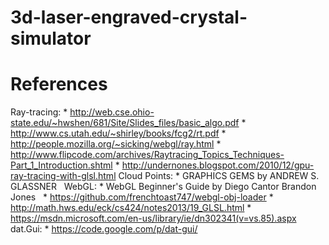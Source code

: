 # 3d-laser-engraved-crystal-simulator


# References
Ray-tracing:
	* http://web.cse.ohio-state.edu/~hwshen/681/Site/Slides_files/basic_algo.pdf
	* http://www.cs.utah.edu/~shirley/books/fcg2/rt.pdf
	* http://people.mozilla.org/~sicking/webgl/ray.html
	* http://www.flipcode.com/archives/Raytracing_Topics_Techniques-Part_1_Introduction.shtml
	* http://undernones.blogspot.com/2010/12/gpu-ray-tracing-with-glsl.html
Cloud Points:
	* GRAPHICS GEMS by ANDREW S. GLASSNER  
WebGL:
	* WebGL Beginner's Guide by Diego Cantor Brandon Jones  
	* https://github.com/frenchtoast747/webgl-obj-loader
	* http://math.hws.edu/eck/cs424/notes2013/19_GLSL.html
	* https://msdn.microsoft.com/en-us/library/ie/dn302341(v=vs.85).aspx
dat.Gui:
	* https://code.google.com/p/dat-gui/
